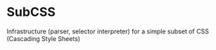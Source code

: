 SubCSS
======

Infrastructure (parser, selector interpreter) for a simple subset of CSS (Cascading Style Sheets)